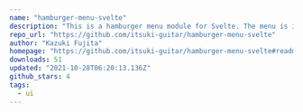 ```yaml
---
name: "hamburger-menu-svelte"
description: "This is a hamburger menu module for Svelte. The menu is intuitive and easy to use. You can use default style and change style."
repo_url: "https://github.com/itsuki-guitar/hamburger-menu-svelte"
author: "Kazuki Fujita"
homepage: "https://github.com/itsuki-guitar/hamburger-menu-svelte#readme"
downloads: 51
updated: "2021-10-28T06:20:13.136Z"
github_stars: 4
tags: 
  - ui
---
```

